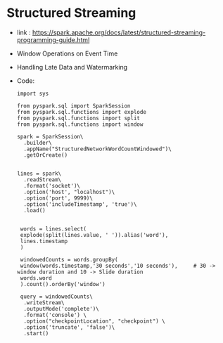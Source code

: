 # Structured Streaming

- link : https://spark.apache.org/docs/latest/structured-streaming-programming-guide.html

- Window Operations on Event Time

- Handling Late Data and Watermarking

- Code:

      import sys

      from pyspark.sql import SparkSession
      from pyspark.sql.functions import explode
      from pyspark.sql.functions import split
      from pyspark.sql.functions import window

      spark = SparkSession\
        .builder\
        .appName("StructuredNetworkWordCountWindowed")\
        .getOrCreate()
        
        
      lines = spark\
        .readStream\
        .format('socket')\
        .option('host', "localhost")\
        .option('port', 9999)\
        .option('includeTimestamp', 'true')\
        .load()
        
        
       words = lines.select(
       explode(split(lines.value, ' ')).alias('word'),
       lines.timestamp
       )
       
       windowedCounts = words.groupBy(
       window(words.timestamp,'30 seconds','10 seconds'),     # 30 -> window duration and 10 -> Slide duration
       words.word
       ).count().orderBy('window')
       
       query = windowedCounts\
        .writeStream\
        .outputMode('complete')\
        .format('console') \
        .option("checkpointLocation", "checkpoint") \
        .option('truncate', 'false')\
        .start()
